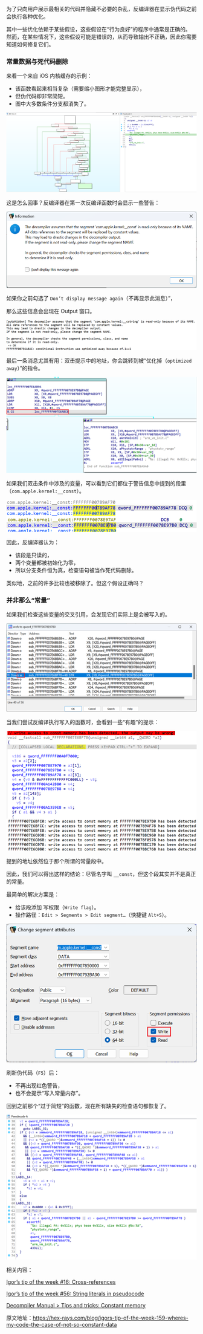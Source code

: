 为了只向用户展示最相关的代码并隐藏不必要的杂乱，反编译器在显示伪代码之前会执行各种优化。

其中一些优化依赖于某些假设，这些假设在“行为良好”的程序中通常是正确的。 然而，在某些情况下，这些假设可能是错误的，从而导致输出不正确，因此你需要知道如何修复它们。

### 常量数据与死代码删除

来看一个来自 iOS 内核缓存的示例：

- 该函数看起来相当复杂（需要缩小图形才能完整显示），
- 但伪代码却非常简短。
- 图中大多数条件分支都消失了。

![](assets/2023/10/const3.png)

这是怎么回事？反编译器在第一次反编译函数时会显示一些警告：

![](assets/2023/10/const1.png)

如果你之前勾选了 `Don’t display message again`（不再显示此消息）”，

那么这些信息会出现在 Output 窗口。

![](assets/2023/10/const2.png)

最后一条消息尤其有用：双击提示中的地址，你会跳转到被“优化掉（`optimized away`）”的指令。

![](assets/2023/10/const4.png)

如果我们双击条件中涉及的变量，可以看到它们都位于警告信息中提到的段里（`com.apple.kernel:__const`）。

![](assets/2023/10/const5.png)

因此，反编译器认为：

- 该段是只读的，
- 两个变量都被初始化为零，
- 所以分支条件恒为真，检查语句被当作死代码删除。

类似地，之前的许多比较也被移除了。但这个假设正确吗？

### 并非那么“常量”

如果我们检查这些变量的交叉引用，会发现它们实际上是会被写入的。

![](assets/2023/10/const6.png)

当我们尝试反编译执行写入的函数时，会看到一些“有趣”的提示：

![](assets/2023/10/const7.png)

提到的地址依然位于那个所谓的常量段中。

因此，我们可以得出这样的结论：尽管名字叫 `__const`，但这个段其实并不是真正的常量。

最简单的解决方案是：

- 给该段添加 写权限（`Write flag`）。
- 操作路径：`Edit > Segments > Edit segment…`（快捷键 `Alt+S`）。

![](assets/2023/10/const8.png)

刷新伪代码（`F5`）后：

- 不再出现红色警告，
- 也不会提示“写入常量内存”。

回到之前那个“过于简短”的函数，现在所有缺失的检查语句都恢复了。

![](assets/2023/10/const9.png)

相关内容：

[Igor’s tip of the week #16: Cross-references](https://hex-rays.com/blog/igor-tip-of-the-week-16-cross-references/)

[Igor’s tip of the week #56: String literals in pseudocode](https://hex-rays.com/blog/igors-tip-of-the-week-56-string-literals-in-pseudocode/)

[Decompiler Manual > Tips and tricks: Constant memory](https://hex-rays.com/products/decompiler/manual/tricks.shtml#02)

原文地址：https://hex-rays.com/blog/igors-tip-of-the-week-159-wheres-my-code-the-case-of-not-so-constant-data
